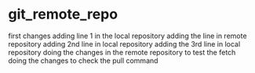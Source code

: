 # git_remote_repo
first changes
adding line 1 in the local repository
adding the line in remote repository
adding 2nd line in local repository
adding the 3rd line in local repository
doing the changes in the remote repository to test the fetch
doing the changes to check the pull command
